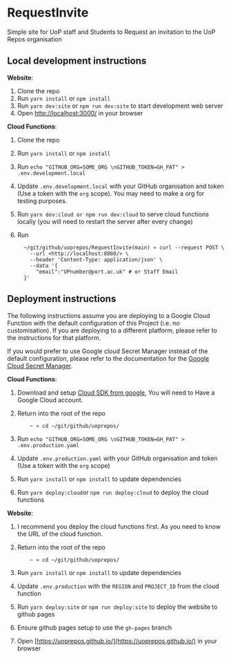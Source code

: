 # RequestInvite

Simple site for UoP staff and Students to Request an invitation to the UoP Repos organisation

## Local development instructions

**Website**:

  1. Clone the repo
  2. Run `yarn install` or `npm install`
  3. Run `yarn dev:site` or `npm run dev:site` to start development web server
  4. Open [http://localhost:3000/](http://localhost:3000/) in your browser

**Cloud Functions**:

  1. Clone the repo
  2. Run `yarn install` or `npm install`
  3. Run `echo "GITHUB_ORG=SOME_ORG \nGITHUB_TOKEN=GH_PAT" > .env.development.local`
  4. Update `.env.development.local` with your GitHub organisation and token (Use a token with the `org` scope). You may need to make a org for testing purposes.
  5. Run `yarn dev:cloud or npm run dev:cloud` to serve cloud functions locally (you will need to restart the server after every change)
  6. Run

      ```console
        ~/git/github/uoprepos/RequestInvite(main) » curl --request POST \
          --url <http://localhost:8080/> \
          --header 'Content-Type: application/json' \
          --data '{
            "email":"UPnumber@port.ac.uk" # or Staff Email
        }'
        ```

## Deployment instructions

The following instructions assume you are deploying to a Google Cloud Function with the default configuration of this Project (i.e. no customisation). If you are deploying to a different platform, please refer to the instructions for that platform.

If you would prefer to use Google cloud Secret Manager instead of the default configuration, please refer to the documentation for the [Google Cloud Secret Manager](https://cloud.google.com/secret-manager/).

**Cloud Functions**:

  1. Download and setup [Cloud SDK from google](https://cloud.google.com/sdk/docs/install), You will need to Have a Google Cloud account.
  2. Return into the root of the repo

      ```console
          ~ » cd ~/git/github/uoprepos/
      ```

  3. Run `echo "GITHUB_ORG=SOME_ORG \nGITHUB_TOKEN=GH_PAT" > .env.production.yaml`
  4. Update `.env.production.yaml` with your GitHub organisation and token (Use a token with the `org` scope)
  5. Run `yarn install` or `npm install` to update dependencies
  6. Run `yarn deploy:cloud`or `npm run deploy:cloud` to deploy the cloud functions

**Website**:

  1. I recommend you deploy the cloud functions first. As you need to know the URL of the cloud function.
  2. Return into the root of the repo

      ```console
          ~ » cd ~/git/github/uoprepos/
      ```

  3. Run `yarn install` or `npm install` to update dependencies
  4. Update `.env.production` with the `REGION` and `PROJECT_ID` from the cloud function
  5. Run `yarn deploy:site` or `npm run deploy:site` to deploy the website to github pages
  6. Ensure github pages setup to use the `gh-pages` branch
  7. Open [https://uoprepos.github.io/](https://uoprepos.github.io/) in your browser
